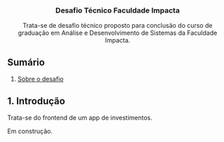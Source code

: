<div align="center">
  <h3 align="center">Desafio Técnico Faculdade Impacta</h3>
  <p align="center">
    Trata-se de desafio técnico proposto para conclusão do curso de graduação em Análise e Desenvolvimento de Sistemas da Faculdade Impacta.
  </p>
</div>


## Sumário

<ol>
  <li>
    <a href="#1-introdução">Sobre o desafio</a>
  </li>
</ol>


## 1. Introdução

Trata-se do frontend de um app de investimentos.

Em construção.
